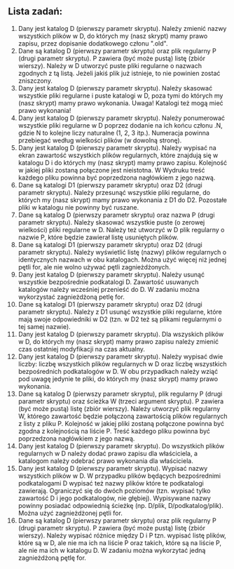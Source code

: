 ## Lista zadań:

1. Dany jest katalog D (pierwszy parametr skryptu). Należy zmienić nazwy wszystkich plików w D, do których my (nasz skrypt) mamy prawo zapisu, przez dopisanie dodatkowego członu ".old".
2. Dane są katalog D (pierwszy parametr skryptu) oraz plik regularny P (drugi parametr skryptu). P zawiera (być może pustą) listę (zbiór wierszy). Należy w D utworzyć puste pliki regularne o nazwach zgodnych z tą listą. Jeżeli jakiś plik już istnieje, to nie powinien zostać zniszczony.
3. Dany jest katalog D (pierwszy parametr skryptu). Należy skasować wszystkie pliki regularne i puste katalogi w D, poza tymi do których my (nasz skrypt) mamy prawo wykonania. Uwaga! Katalogi też mogą mieć prawo wykonania!
4. Dany jest katalog D (pierwszy parametr skryptu). Należy ponumerować wszystkie pliki regularne w D poprzez dodanie na ich końcu członu .N, gdzie N to kolejne liczy naturalne (1, 2, 3 itp.). Numeracja powinna przebiegać według wielkości plików (w dowolną stronę).
5. Dany jest katalog D (pierwszy parametr skryptu). Należy wypisać na ekran zawartość wszystkich plików regularnych, które znajdują się w katalogu D i do których my (nasz skrypt) mamy prawo zapisu. Kolejność w jakiej pliki zostaną połączone jest nieistotna. W Wydruku treść każdego pliku powinna być poprzedzona nagłówkiem z jego nazwą.
6. Dane są katalogi D1 (pierwszy parametr skryptu) oraz D2 (drugi parametr skryptu). Należy przesunąć wszystkie pliki regularne, do których my (nasz skrypt) mamy prawo wykonania z D1 do D2. Pozostałe pliki w katalogu nie powinny być ruszane.
7. Dane są katalog D (pierwszy parametr skryptu) oraz nazwa P (drugi parametr skryptu). Należy skasować wszystkie puste (o zerowej wielkości) pliki regularne w D. Należy też utworzyć w D plik regularny o nazwie P, które będzie zawierał listę usuniętych plików.
8. Dane są katalogi D1 (pierwszy parametr skryptu) oraz D2 (drugi parametr skryptu). Należy wyświetlić listę (nazwy) plików regularnych o identycznych nazwach w obu katalogach. Można użyć więcej niż jednej pętli for, ale nie wolno używać pętli zagnieżdżonych.
9. Dany jest katalog D (pierwszy parametr skryptu). Należy usunąć wszystkie bezpośrednie podkatalogi D. Zawartość usuwanych katalogów należy wcześniej przenieść do D. W zadaniu można wykorzystać zagnieżdżoną petlę for.
10. Dane są katalogi D1 (pierwszy parametr skryptu) oraz D2 (drugi parametr skryptu). Należy z D1 usunąć wszystkie pliki regularne, które mają swoje odpowiedniki w D2 (tzn. w D2 też są plikami regularnymi o tej samej nazwie).
11. Dany jest katalog D (pierwszy parametr skryptu). Dla wszyskich plików w D, do których my (nasz skrypt) mamy prawo zapisu należy zmienić czas ostatniej modyfikacji na czas aktualny.
12. Dany jest katalog D (pierwszy parametr skryptu). Należy wypisać dwie liczby: liczbę wszystkich plików regularnych w D oraz liczbę wszystkich bezpośrednich podkatalogów w D. W obu przypadkach należy wziąć pod uwagę jedynie te pliki, do których my (nasz skrypt) mamy prawo wykonania.
13. Dane są katalog D (pierwszy parametr skryptu), plik regularny P (drugi parametr skryptu) oraz ścieżka W (trzeci argument skryptu). P zawiera (być może pustą) listę (zbiór wierszy). Należy utworzyć plik regularny W, którego zawartość będzie połączoną zawartością plików regularnych z listy z pliku P. Kolejność w jakiej pliki zostaną połączone powinna być zgodna z kolejnością na liście P. Treść każdego pliku powinna być poprzedzona nagłówkiem z jego nazwą.
14. Dany jest katalog D (pierwszy parametr skryptu). Do wszystkich plików regularnych w D należy dodać prawo zapisu dla właściciela, a katalogom należy odebrać prawo wykonania dla właściciela.
15. Dany jest katalog D (pierwszy parametr skryptu). Wypisać nazwy wszystkich plików w D. W przypadku plików będących bezpośrednimi podkatalogami D wypisać też nazwy plików które te podkatalogi zawierają. Ograniczyć się do dwóch poziomów (tzn. wypisać tylko zawartość D i jego podkatalogów, nie głębiej). Wypisywane nazwy powinny posiadać odpowiednią ścieżkę (np. D/plik, D/podkatalog/plik). Można użyć zagnieżdżonej pętli for.
16. Dane są katalog D (pierwszy parametr skryptu) oraz plik regularny P (drugi parametr skryptu). P zawiera (być może pustą) listę (zbiór wierszy). Należy wypisać różnice między D i P tzn. wypisać listę plików, które są w D, ale nie ma ich na liście P oraz takich, które są na liście P, ale nie ma ich w katalogu D. W zadaniu można wykorzytać jedną zagnieżdżoną pętlę for.

